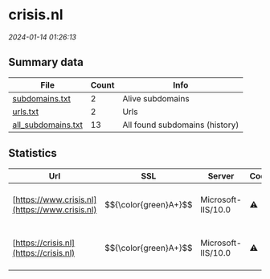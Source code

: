 # crisis.nl
*2024-01-14 01:26:13*
## Summary data
| File       | Count | Info |
|------------|-------|------|
|[subdomains.txt](/data/crisis.nl/subdomains.txt)|2|Alive subdomains|
|[urls.txt](/data/crisis.nl/urls.txt)|2|Urls|
|[all_subdomains.txt](/data/crisis.nl/all_subdomains.txt)|13|All found subdomains (history)|
## Statistics
| Url | SSL | Server | Cookie | HSTS | CSP | XFO | XXP | RP | Tech |Title |
|------------|-------|------|------|------|------|------|------|------|------|------|
|[https://www.crisis.nl](https://www.crisis.nl)| $${\color{green}A+}$$ |Microsoft-IIS/10.0|:warning: |:white_check_mark: | :white_check_mark:| :white_check_mark: | :white_check_mark: | :white_check_mark: |Azure HSTS IIS:10.0 Microsoft ASP.NET:4.0.30319 Windows Server|crisis.nl | Cris...|
|[https://crisis.nl](https://crisis.nl)| $${\color{green}A+}$$ |Microsoft-IIS/10.0|:warning: |:white_check_mark: | :white_check_mark:| :white_check_mark: | :white_check_mark: | :white_check_mark: |Azure HSTS IIS:10.0 Microsoft ASP.NET:4.0.30319 Windows Server|crisis.nl | Cris...|